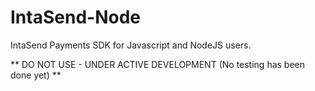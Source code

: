 # IntaSend-Node

IntaSend Payments SDK for Javascript and NodeJS users.

** DO NOT USE - UNDER ACTIVE DEVELOPMENT (No testing has been done yet) **
